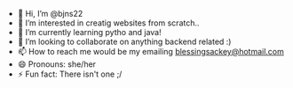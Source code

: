 - 👋 Hi, I’m @bjns22
- 👀 I’m interested in creatig websites from scratch..
- 🌱 I’m currently learning pytho and java!
- 💞️ I’m looking to collaborate on anything backend related :)
- 📫 How to reach me would be my emailing blessingsackey@hotmail.com
- 😄 Pronouns: she/her
- ⚡ Fun fact: There isn't one ;/

<!---
bjns22/bjns22 is a ✨ special ✨ repository because its `README.md` (this file) appears on your GitHub profile.
You can click the Preview link to take a look at your changes.
--->
